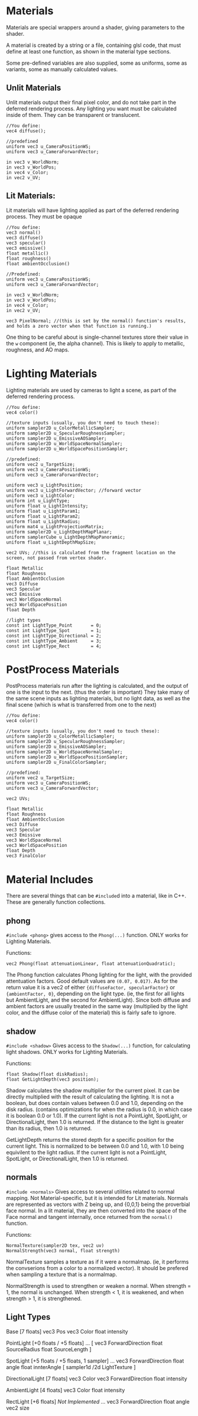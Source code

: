 # Materials

Materials are special wrappers around a shader, giving parameters to the shader.

A material is created by a string or a file, containing glsl code, that must define at least one function, as shown in the material type sections.

Some pre-defined variables are also supplied, some as uniforms, some as variants, some as manually calculated values.

## Unlit Materials
Unlit materials output their final pixel color, and do not take part in the deferred rendering process. Any lighting you want must be calculated inside of them. They can be transparent or translucent.
```
//You define:
vec4 diffuse();

//predefined
uniform vec3 u_CameraPositionWS;
uniform vec3 u_CameraForwardVector;

in vec3 v_WorldNorm;
in vec3 v_WorldPos;
in vec4 v_Color;
in vec2 v_UV;
```

## Lit Materials:
Lit materials will have lighting applied as part of the deferred rendering process. They must be opaque

```
//You define:
vec3 normal()
vec3 diffuse()
vec3 specular()
vec3 emissive()
float metallic()
float roughness()
float ambientOcclusion()

//Predefined:
uniform vec3 u_CameraPositionWS;
uniform vec3 u_CameraForwardVector;

in vec3 v_WorldNorm;
in vec3 v_WorldPos;
in vec4 v_Color;
in vec2 v_UV;

vec3 PixelNormal; //(this is set by the normal() function's results, and holds a zero vector when that function is running.)

```

One thing to be careful about is single-channel textures store their value in the `w` component (ie, the alpha channel). This is likely to apply to metallic, roughness, and AO maps.

# Lighting Materials
Lighting materials are used by cameras to light a scene, as part of the deferred rendering process.

```
//You define:
vec4 color() 

//texture inputs (usually, you don't need to touch these):
uniform sampler2D u_ColorMetallicSampler;
uniform sampler2D u_SpecularRoughnessSampler;
uniform sampler2D u_EmissiveAOSampler;
uniform sampler2D u_WorldSpaceNormalSampler;
uniform sampler2D u_WorldSpacePositionSampler;

//predefined:
uniform vec2 u_TargetSize;
uniform vec3 u_CameraPositionWS;
uniform vec3 u_CameraForwardVector;

uniform vec3 u_LightPosition;
uniform vec3 u_LightForwardVector; //forward vector
uniform vec3 u_LightColor;
uniform int u_LightType;
uniform float u_LightIntensity;
uniform float u_LightParam1;
uniform float u_LightParam2;
uniform float u_LightRadius;
uniform mat4 u_LightProjectionMatrix;
uniform sampler2D u_LightDepthMapPlanar;
uniform samplerCube u_LightDepthMapPanoramic;
uniform float u_LightDepthMapSize;

vec2 UVs; //this is calculated from the fragment location on the screen, not passed from vertex shader.

float Metallic
float Roughness
float AmbientOcclusion
vec3 Diffuse
vec3 Specular
vec3 Emissive
vec3 WorldSpaceNormal
vec3 WorldSpacePosition
float Depth

//light types
const int LightType_Point		= 0;			
const int LightType_Spot		= 1;			
const int LightType_Directional	= 2;			
const int LightType_Ambient		= 3;			
const int LightType_Rect		= 4;		
```

# PostProcess Materials
PostProcess materials run after the lighting is calculated, and the output of one is the input to the next. (thus the order is important)
They take many of the same scene inputs as lighting materials, but no light data, as well as the final scene (which is what is transferred from one to the next)

```
//You define:
vec4 color() 

//texture inputs (usually, you don't need to touch these):
uniform sampler2D u_ColorMetallicSampler;
uniform sampler2D u_SpecularRoughnessSampler;
uniform sampler2D u_EmissiveAOSampler;
uniform sampler2D u_WorldSpaceNormalSampler;
uniform sampler2D u_WorldSpacePositionSampler;
uniform sampler2D u_FinalColorSampler;

//predefined:
uniform vec2 u_TargetSize;
uniform vec3 u_CameraPositionWS;
uniform vec3 u_CameraForwardVector;

vec2 UVs;

float Metallic
float Roughness
float AmbientOcclusion
vec3 Diffuse
vec3 Specular
vec3 Emissive
vec3 WorldSpaceNormal
vec3 WorldSpacePosition
float Depth
vec3 FinalColor
```

# Material Includes
There are several things that can be `#include`d into a material, like in C++. These are generally function collections.

## phong
`#include <phong>`
gives access to the `Phong(...)` function. ONLY works for Lighting Materials.

Functions:
```
vec2 Phong(float attenuationLinear, float attenuationQuadratic);
```
The Phong function calculates Phong lighting for the light, with the provided attentuation factors.
Good default values are `(0.07, 0.017)`. As for the return value it is a vec2 of either `{diffuseFactor, specularFactor}` or `{ambientFactor, 0}`, depending on the light type. (ie, the first for all lights but AmbientLight, and the second for AmbientLight). Since both diffuse and ambient factors are usually treated in the same way (multiplied by the light color, and the diffuse color of the material) this is fairly safe to ignore.

## shadow
`#include <shadow>`
Gives access to the `Shadow(...)` function, for calculating light shadows. ONLY works for Lighting Materials.

Functions:
```
float Shadow(float diskRadius);
float GetLightDepth(vec3 position);
```
Shadow calculates the shadow multiplier for the current pixel. It can be directly multiplied with the result of calculating the lighting. It is not a boolean, but does contain values between 0.0 and 1.0, depending on the disk radius. (contains optimizations for when the radius is 0.0, in which case it is boolean 0.0 or 1.0). If the current light is not a PointLight, SpotLight, or DirectionalLight, then 1.0 is returned. If the distance to the light is greater than its radius, then 1.0 is returned.

GetLightDepth returns the stored depth for a specific position for the current light. This is normalized to be between 0.0 and 1.0, with 1.0 being equivilent to the light radius. If the current light is not a PointLight, SpotLight, or DirectionalLight, then 1.0 is returned.

## normals
`#include <normals>`
Gives access to several utilities related to normal mapping. Not Material-specific, but it is intended for Lit materials. Normals are represented as vectors with Z being up, and {0,0,1} being the proverbial face normal. In a lit material, they are then converted into the space of the Face normal and tangent internally, once returned from the `normal()` function.

Functions:
```
NormalTexture(sampler2D tex, vec2 uv)
NormalStrength(vec3 normal, float strength)
```
NormalTexture samples a texture as if it were a normalmap. (ie, it performs the convserions from a color to a normalized vector). It should be prefered when sampling a texture that is a normalmap.

NormalStrength is used to strengthen or weaken a normal. When strength = 1, the normal is unchanged. When strength < 1, it is weakened, and when strength > 1, it is strengthened.



## Light Types
Base [7 floats]
	vec3 Pos
	vec3 Color
	float intensity

PointLight [+0 floats / +5 floats]
	...
	[
		vec3 ForwardDirection
		float SourceRadius
		float SourceLength
	]
	
SpotLight [+5 floats / +5 floats, 1 sampler]
	...
	vec3 ForwardDirection
	float angle
	float innterAngle
	[
		sampler1d /2d LightTexture
	]
	
DirectionalLight [7 floats]
	vec3 Color
	vec3 ForwardDirection
	float intensity

AmbientLight [4 floats]
	vec3 Color
	float intensity
	
RectLight [+6 floats] *Not Implemented*
	...
	vec3 ForwardDirection
	float angle
	vec2 size


